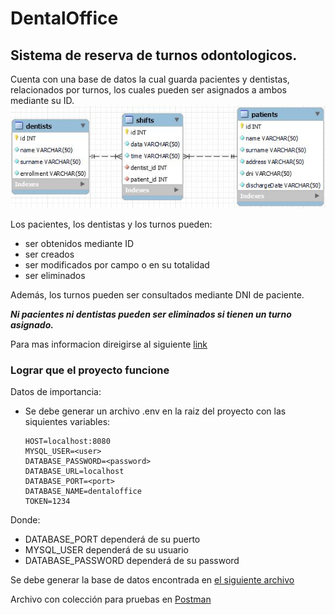 # DentalOffice
## Sistema de reserva de turnos odontologicos. 

Cuenta con una base de datos la cual guarda pacientes y dentistas, relacionados por turnos, 
los cuales pueden ser asignados a ambos mediante su ID.
![foto de cabecera](docs/images/db.JPG)

Los pacientes, los dentistas y los turnos pueden:
* ser obtenidos mediante ID
* ser creados
* ser modificados por campo o en su totalidad
* ser eliminados

Además, los turnos pueden ser consultados mediante DNI de paciente.

***Ni pacientes ni dentistas pueden ser eliminados si tienen un turno asignado.***

Para mas informacion direigirse al siguiente [link](docs/swagger.yaml)

### Lograr que el proyecto funcione
Datos de importancia:
* Se debe generar un archivo .env en la raiz del proyecto con las siquientes variables:

  ```
  HOST=localhost:8080
  MYSQL_USER=<user>
  DATABASE_PASSWORD=<password>
  DATABASE_URL=localhost
  DATABASE_PORT=<port>
  DATABASE_NAME=dentaloffice
  TOKEN=1234
  ```
Donde:
* DATABASE_PORT dependerá de su puerto
* MYSQL_USER dependerá de su usuario
* DATABASE_PASSWORD dependerá de su password

Se debe generar la base de datos encontrada en [el siguiente archivo](db.sql)

Archivo con colección para pruebas en [Postman](postman_collection.json) 
